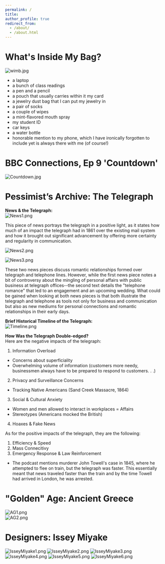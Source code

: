 ```yaml
---
permalink: /
title: 
author_profile: true
redirect_from: 
  - /about/
  - /about.html
---
```

What's Inside My Bag?
======
![wimb.jpg](https://malkry04.github.io/mahraalkhouri.github.io///images/wimb.jpg)
- a laptop
- a bunch of class readings
- a pen and a pencil
- a pouch that usually carries within it my card
- a jewelry dust bag that I can put my jewelry in
- a pair of socks
- a couple of wipes
- a mint-flavored mouth spray
- my student ID
- car keys
- a water bottle
- honorable mention to my phone, which I have ironically forgotten to include yet is always there with me (of course!)  

BBC Connections, Ep 9 'Countdown'
======
![Countdown.jpg](https://malkry04.github.io/mahraalkhouri.github.io///images/Countdown.jpg)  

Pessimist’s Archive: The Telegraph
======
**News & the Telegraph:**  
![News1.png](https://malkry04.github.io/mahraalkhouri.github.io///images/News1.png)  

This piece of news portrays the telegraph in a positive light, as it states how much of an impact the telegraph had in 1861 over the existing mail system and how it brought out significant advancement by offering more certainty and regularity in communication.  

![News2.png](https://malkry04.github.io/mahraalkhouri.github.io///images/News2.png)  

![News3.png](https://malkry04.github.io/mahraalkhouri.github.io///images/News3.png)  

These two news pieces discuss romantic relationships formed over telegraph and telephone lines. However, while the first news piece notes a bit of controversy about the mingling of personal affairs with public business at telegraph offices--the second text details the "telephone romance" that led to an engagement and an upcoming wedding. What could be gained when looking at both news pieces is that both illustrate the telegraph and telephone as tools not only for business and communication but also as new mediums for personal connections and romantic relationships in their early days.  

**Brief Historical Timeline of the Telegraph:**  
![Timeline.png](https://malkry04.github.io/mahraalkhouri.github.io///images/Timeline.png)  

**How Was the Telegraph Double-edged?**  
Here are the negative impacts of the telegraph:  
1) Information Overload
- Concerns about superficiality
- Overwhelming volume of information (customers more needy, businessmen always have to be prepared to respond to customers. . .)  

2) Privacy and Surveillance Concerns
- Tracking Native Americans (Sand Creek Massacre, 1864)  

3) Social & Cultural Anxiety
- Women and men allowed to interact in workplaces = Affairs
- Stereotypes (Americans mocked the British)  

4) Hoaxes & Fake News  


As for the positive impacts of the telegraph, they are the following:  
1) Efficiency & Speed   
2) Mass Connecitivy  
3) Emergency Response & Law Reinforcement
- The podcast mentions murderer John Towell's case in 1845, where he attempted to flee on train, but the telegraph was faster. This essentially meant that news traveled faster than the train and by the time Towell had arrived in London, he was arrested.  

"Golden" Age: Ancient Greece
======
![AG1.png](https://malkry04.github.io/mahraalkhouri.github.io///images/AG1.png)  
![AG2.png](https://malkry04.github.io/mahraalkhouri.github.io///images/AG2.png)  

Designers: Issey Miyake
======
![IsseyMiyake1.png](https://malkry04.github.io/mahraalkhouri.github.io///images/IsseyMiyake1.png)
![IsseyMiyake2.png](https://malkry04.github.io/mahraalkhouri.github.io///images/IsseyMiyake2.png)
![IsseyMiyake3.png](https://malkry04.github.io/mahraalkhouri.github.io///images/IsseyMiyake3.png)
![IsseyMiyake4.png](https://malkry04.github.io/mahraalkhouri.github.io///images/IsseyMiyake4.png)
![IsseyMiyake5.png](https://malkry04.github.io/mahraalkhouri.github.io///images/IsseyMiyake5.png)
![IsseyMiyake6.png](https://malkry04.github.io/mahraalkhouri.github.io///images/IsseyMiyake6.png)






